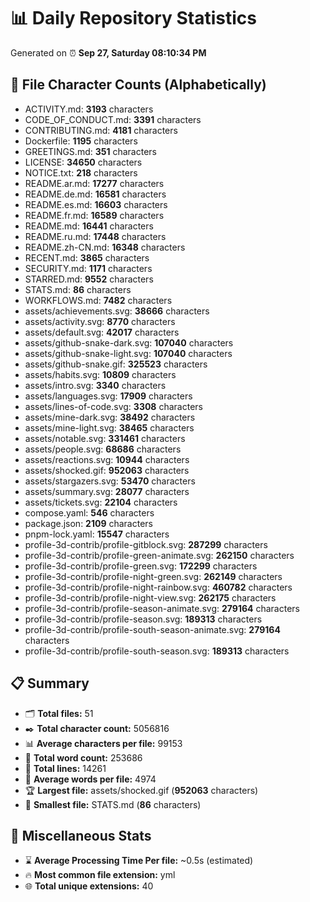 # 📊 Daily Repository Statistics
Generated on ⏰ **Sep 27, Saturday 08:10:34 PM**

## 📂 File Character Counts (Alphabetically)
- ACTIVITY.md: **3193** characters
- CODE_OF_CONDUCT.md: **3391** characters
- CONTRIBUTING.md: **4181** characters
- Dockerfile: **1195** characters
- GREETINGS.md: **351** characters
- LICENSE: **34650** characters
- NOTICE.txt: **218** characters
- README.ar.md: **17277** characters
- README.de.md: **16581** characters
- README.es.md: **16603** characters
- README.fr.md: **16589** characters
- README.md: **16441** characters
- README.ru.md: **17448** characters
- README.zh-CN.md: **16348** characters
- RECENT.md: **3865** characters
- SECURITY.md: **1171** characters
- STARRED.md: **9552** characters
- STATS.md: **86** characters
- WORKFLOWS.md: **7482** characters
- assets/achievements.svg: **38666** characters
- assets/activity.svg: **8770** characters
- assets/default.svg: **42017** characters
- assets/github-snake-dark.svg: **107040** characters
- assets/github-snake-light.svg: **107040** characters
- assets/github-snake.gif: **325523** characters
- assets/habits.svg: **10809** characters
- assets/intro.svg: **3340** characters
- assets/languages.svg: **17909** characters
- assets/lines-of-code.svg: **3308** characters
- assets/mine-dark.svg: **38492** characters
- assets/mine-light.svg: **38465** characters
- assets/notable.svg: **331461** characters
- assets/people.svg: **68686** characters
- assets/reactions.svg: **10944** characters
- assets/shocked.gif: **952063** characters
- assets/stargazers.svg: **53470** characters
- assets/summary.svg: **28077** characters
- assets/tickets.svg: **22104** characters
- compose.yaml: **546** characters
- package.json: **2109** characters
- pnpm-lock.yaml: **15547** characters
- profile-3d-contrib/profile-gitblock.svg: **287299** characters
- profile-3d-contrib/profile-green-animate.svg: **262150** characters
- profile-3d-contrib/profile-green.svg: **172299** characters
- profile-3d-contrib/profile-night-green.svg: **262149** characters
- profile-3d-contrib/profile-night-rainbow.svg: **460782** characters
- profile-3d-contrib/profile-night-view.svg: **262175** characters
- profile-3d-contrib/profile-season-animate.svg: **279164** characters
- profile-3d-contrib/profile-season.svg: **189313** characters
- profile-3d-contrib/profile-south-season-animate.svg: **279164** characters
- profile-3d-contrib/profile-south-season.svg: **189313** characters

## 📋 Summary
- 🗂️ **Total files:** 51
- ✒️ **Total character count:** 5056816
- 📊 **Average characters per file:** 99153
- 📝 **Total word count:** 253686
- 🧾 **Total lines:** 14261
- 📐 **Average words per file:** 4974
- 🏆 **Largest file:** assets/shocked.gif (**952063** characters)
- 🥉 **Smallest file:** STATS.md (**86** characters)

## 🌟 Miscellaneous Stats
- ⌛ **Average Processing Time Per file:** ~0.5s (estimated)
- 🔥 **Most common file extension:** yml
- 🌐 **Total unique extensions:** 40
